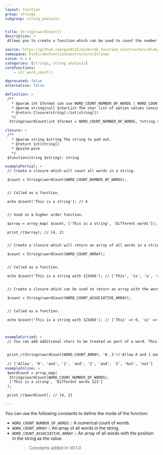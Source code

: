 ```yaml
---
layout: function
group: strings
subgroup: string_analysis


title: Strings\wordCount()
description: >
 Allows you to create a function which can be used to count the number or words in a string. Can be done in various modes with an allowed set of custom word definitions. These can either be used as part of a Higher Order Function such as array_map() or as part of a compiled/pipe function.

source: https://github.com/gin0115/pinkcrab_function_constructors/blob/master/src/strings.php#L553
namespace: PinkCrab\FunctionConstructors\Strings
since: 0.1.0
categories: [strings, string analysis]
coreFunctions: 
    - str_word_count()

deprecated: false
alternative: false

definition: >
 /**
   * @param int $format can use WORD_COUNT_NUMBER_OF_WORDS | WORD_COUNT_ARRAY | WORD_COUNT_ASSOCIATIVE_ARRAY
   * @param string|null $charList The char list of option values considered words.
   * @return Closure(string):(int|string[])
   */
  Strings\wordCount(int $format = WORD_COUNT_NUMBER_OF_WORDS, ?string $charList = null): Closure

closure: >
 /**
   * @param string $string The string to pad out.
   * @return int|string[]
   * @psalm-pure
   */ 
 $function(string $string): string

examplePartial: >
 // Create a closure which will count all words in a string.

 $count = Strings\wordCount(WORD_COUNT_NUMBER_OF_WORDS);


 // Called as a function.

 echo $count('This is a string'); // 4


 // Used in a higher order function.

 $array = array_map( $count, ['This is a string', 'Different words']);

 print_r($array); // [4, 2]


 // Create a closure which will return an array of all words in a string.

 $count = Strings\wordCount(WORD_COUNT_ARRAY);


 // Called as a function.

 echo $count('This is a string with 123456'); // ['This', 'is', 'a', 'string', 'with']


 // Create a closure which can be used to return an array with the word and position in the string.

 $count = Strings\wordCount(WORD_COUNT_ASSOCIATIVE_ARRAY);


 // Called as a function.

 echo $count('This is a string with 123456'); // ['This' => 0, 'is' => 5, 'a' => 8, 'string' => 10, 'with' => 17]



exampleCurried: >
 // You can add additional chars to be treated as part of a word. This even allows numerical ranges.


 print_r(Strings\wordCount(WORD_COUNT_ARRAY, '0..3')('Allow 0 and 1 and 2 and 3 but not 4')); 
 
 // ['Allow', '0', 'and', '1', 'and', '2', 'and', '3', 'but', 'not']
exampleInline: >
 $wordCount = array_map(
  Strings\wordCount(WORD_COUNT_NUMBER_OF_WORDS), 
  ['This is a string', 'Different words 123']
 );

 print_r($wordCount); // [4, 2]

---
```


You can use the following constants to define the mode of the function:


- <code class="inline">WORD_COUNT_NUMBER_OF_WORDS</code> :: A numerical count of words.
- <code class="inline">WORD_COUNT_ARRAY</code> :: An array of all words in the string.
- <code class="inline">WORD_COUNT_ASSOCIATIVE_ARRAY</code> :: An array of all words with the position in the string as the value.

>> Constants added in V0.1.0